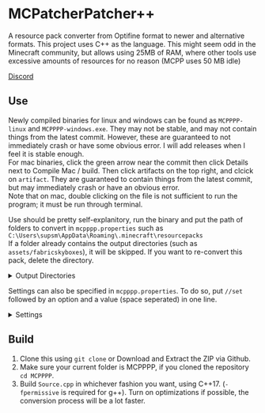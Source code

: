 # MCPatcherPatcher++
A resource pack converter from Optifine format to newer and alternative formats. This project uses C++ as the language. This might seem odd in the Minecraft community, but allows using 25MB of RAM, where other tools use excessive amounts of resources for no reason (MCPP uses 50 MB idle)  
  
[Discord](https://discord.gg/waXJDswsaR)  
## Use
Newly compiled binaries for linux and windows can be found as `MCPPPP-linux` and `MCPPPP-windows.exe`. They may not be stable, and may not contain things from the latest commit. However, these are guaranteed to not immediately crash or have some obvious error. I will add releases when I feel it is stable enough.  
For mac binaries, click the green arrow near the commit then click Details next to Compile Mac / build. Then click artifacts on the top right, and clcick on `artifact`. They are guaranteed to contain things from the latest commit, but may immediately crash or have an obvious error.  
Note that on mac, double clicking on the file is not sufficient to run the program; it must be run through terminal.  
  
Use should be pretty self-explanitory, run the binary and put the path of folders to convert in `mcpppp.properties` such as `C:\Users\supsm\AppData\Roaming\.minecraft\resourcepacks`  
If a folder already contains the output directories (such as `assets/fabricskyboxes`), it will be skipped. If you want to re-convert this pack, delete the directory.  
<details>
  <summary>Output Directories</summary>

  Fabricskyboxes: `assets/fabricskyboxes/sky`  
  Variated Mob Textures: `assets/minecraft/varied/textures/entity`  
</details>

Settings can also be specified in `mcpppp.properties`. To do so, put `//set` followed by an option and a value (space seperated) in one line.  
<details>
  <summary>Settings</summary>

  | Name              | Values/Type      | Description                                                                                                            | Default   |
  |:-----------------:|:----------------:|:----------------------------------------------------------------------------------------------------------------------:|:---------:|
  | `pauseOnExit`    | `true`, `false` | Wait for enter/key to be pressed once execution has been finished                                                      | `true`   |
  | `log`             | String           | A log file where logs will be stored                                                                                   | -        |
  | `timestamp`      | `true`, `false` | Timestamp console (Logs will always be timestamped)                                                                    | `false`  |
  | `autoDeleteTemp` | `true`, `false` | Automatically delete `mcpppp-temp` folder on startup                                                                  | `false` |
  | `outputLevel`    | Integer, `1-5`   | How much info should be outputted <br>`1` - Spam <br>`2` - Info <br>`3` - Important <br>`4` - Warning <br>`5` - Error | `3`      |
  | `logLevel`       | Integer, `1-5`   | Same as `outputLevel`, but for logs <br>Has no effect if no log file is set                                           | `2`     |
</details>


## Build
1. Clone this using `git clone` or Download and Extract the ZIP via Github.  
2. Make sure your current folder is MCPPPP, if you cloned the repository `cd MCPPPP`.  
3. Build `Source.cpp` in whichever fashion you want, using C++17. (`-fpermissive` is required for g++). Turn on optimizations if possible, the conversion process will be a lot faster.  
